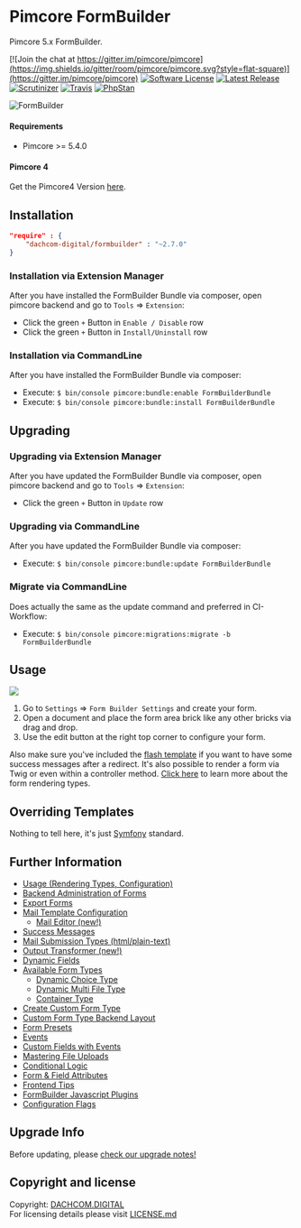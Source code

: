 # Pimcore FormBuilder
Pimcore 5.x FormBuilder.

[![Join the chat at https://gitter.im/pimcore/pimcore](https://img.shields.io/gitter/room/pimcore/pimcore.svg?style=flat-square)](https://gitter.im/pimcore/pimcore)
[![Software License](https://img.shields.io/badge/license-GPLv3-brightgreen.svg?style=flat-square)](LICENSE.md)
[![Latest Release](https://img.shields.io/packagist/v/dachcom-digital/formbuilder.svg?style=flat-square)](https://packagist.org/packages/dachcom-digital/formbuilder)
[![Scrutinizer](https://img.shields.io/scrutinizer/g/dachcom-digital/pimcore-formbuilder.svg?style=flat-square)](https://www.scrutinizer-ci.com/g/dachcom-digital/pimcore-formbuilder)
[![Travis](https://img.shields.io/travis/com/dachcom-digital/pimcore-formbuilder/master.svg?style=flat-square)](https://travis-ci.com/dachcom-digital/pimcore-formbuilder)
[![PhpStan](https://img.shields.io/badge/PHPStan-level%202-brightgreen.svg?style=flat-square)](#)

![FormBuilder](https://user-images.githubusercontent.com/700119/48312098-066fee80-e5aa-11e8-97d4-02fcfdf4e51e.png)

#### Requirements
* Pimcore >= 5.4.0

#### Pimcore 4 
Get the Pimcore4 Version [here](https://github.com/dachcom-digital/pimcore-formbuilder/tree/pimcore4).

## Installation

```json
"require" : {
    "dachcom-digital/formbuilder" : "~2.7.0"
}
```

### Installation via Extension Manager
After you have installed the FormBuilder Bundle via composer, open pimcore backend and go to `Tools` => `Extension`:
- Click the green `+` Button in `Enable / Disable` row
- Click the green `+` Button in `Install/Uninstall` row

### Installation via CommandLine
After you have installed the FormBuilder Bundle via composer:
- Execute: `$ bin/console pimcore:bundle:enable FormBuilderBundle`
- Execute: `$ bin/console pimcore:bundle:install FormBuilderBundle`

## Upgrading

### Upgrading via Extension Manager
After you have updated the FormBuilder Bundle via composer, open pimcore backend and go to `Tools` => `Extension`:
- Click the green `+` Button in `Update` row

### Upgrading via CommandLine
After you have updated the FormBuilder Bundle via composer:
- Execute: `$ bin/console pimcore:bundle:update FormBuilderBundle`

### Migrate via CommandLine
Does actually the same as the update command and preferred in CI-Workflow:
- Execute: `$ bin/console pimcore:migrations:migrate -b FormBuilderBundle`

## Usage
![](http://g.recordit.co/39nEX5OhQK.gif)
1. Go to `Settings` => `Form Builder Settings` and create your form.
2. Open a document and place the form area brick like any other bricks via drag and drop. 
3. Use the edit button at the right top corner to configure your form. 

Also make sure you've included the [flash template](docs/11_SuccessMessage.md#flash-messages-implementation) if you want to have some success messages after a redirect.
It's also possible to render a form via Twig or even within a controller method. [Click here](docs/0_Usage.md) to learn more about the form rendering types.

## Overriding Templates
Nothing to tell here, it's just [Symfony](https://symfony.com/doc/current/templating/overriding.html) standard.

## Further Information
- [Usage (Rendering Types, Configuration)](docs/0_Usage.md)
- [Backend Administration of Forms](docs/01_BackendUsage.md)
- [Export Forms](docs/02_ExportForms.md)
- [Mail Template Configuration](docs/10_MailTemplates.md)
  - [Mail Editor (new!)](docs/11_1_MailEditor.md)
- [Success Messages](docs/11_SuccessMessage.md)
- [Mail Submission Types (html/plain-text)](docs/12_MailSubmissionTypes.md)
- [Output Transformer (new!)](docs/13_OutputTransformer.md)
- [Dynamic Fields](docs/20_AjaxForms.md)
- [Available Form Types](docs/30_FormTypes.md)
  - [Dynamic Choice Type](docs/82_DynamicChoice.md)
  - [Dynamic Multi File Type](docs/80_FileUpload.md)
  - [Container Type](docs/83_ContainerType.md)
- [Create Custom Form Type](docs/40_CustomFormType.md)
- [Custom Form Type Backend Layout](docs/50_CustomFormTypeBackendLayout.md)
- [Form Presets](docs/60_Presets.md)
- [Events](docs/70_Events.md)
- [Custom Fields with Events](docs/71_CustomFields.md)
- [Mastering File Uploads](docs/80_FileUpload.md)
- [Conditional Logic](docs/81_ConditionalLogic.md)
- [Form & Field Attributes](docs/83_Attributes.md)
- [Frontend Tips](docs/90_FrontendTips.md)
- [FormBuilder Javascript Plugins](docs/91_Javascript.md)
- [Configuration Flags](docs/100_ConfigurationFlags.md)

## Upgrade Info
Before updating, please [check our upgrade notes!](UPGRADE.md)

## Copyright and license
Copyright: [DACHCOM.DIGITAL](http://dachcom-digital.ch)  
For licensing details please visit [LICENSE.md](LICENSE.md)  
